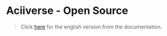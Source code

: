 # Aciiverse - Open Source
> Click [here](./README-EN.md) for the english version from the documentation.
